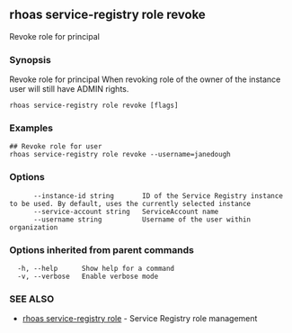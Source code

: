 ## rhoas service-registry role revoke

Revoke role for principal

### Synopsis

Revoke role for principal
When revoking role of the owner of the instance user will still have ADMIN rights.


```
rhoas service-registry role revoke [flags]
```

### Examples

```
## Revoke role for user
rhoas service-registry role revoke --username=janedough

```

### Options

```
      --instance-id string       ID of the Service Registry instance to be used. By default, uses the currently selected instance
      --service-account string   ServiceAccount name
      --username string          Username of the user within organization
```

### Options inherited from parent commands

```
  -h, --help      Show help for a command
  -v, --verbose   Enable verbose mode
```

### SEE ALSO

* [rhoas service-registry role](rhoas_service-registry_role.md)	 - Service Registry role management


